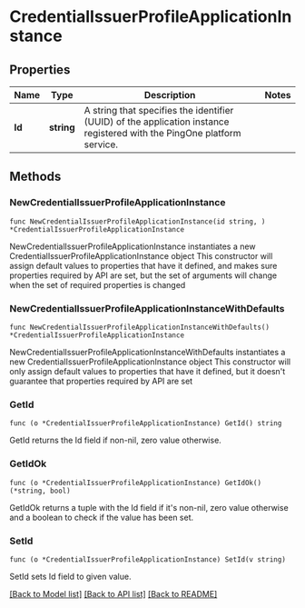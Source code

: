 # CredentialIssuerProfileApplicationInstance

## Properties

Name | Type | Description | Notes
------------ | ------------- | ------------- | -------------
**Id** | **string** | A string that specifies the identifier (UUID) of the application instance registered with the PingOne platform service. | 

## Methods

### NewCredentialIssuerProfileApplicationInstance

`func NewCredentialIssuerProfileApplicationInstance(id string, ) *CredentialIssuerProfileApplicationInstance`

NewCredentialIssuerProfileApplicationInstance instantiates a new CredentialIssuerProfileApplicationInstance object
This constructor will assign default values to properties that have it defined,
and makes sure properties required by API are set, but the set of arguments
will change when the set of required properties is changed

### NewCredentialIssuerProfileApplicationInstanceWithDefaults

`func NewCredentialIssuerProfileApplicationInstanceWithDefaults() *CredentialIssuerProfileApplicationInstance`

NewCredentialIssuerProfileApplicationInstanceWithDefaults instantiates a new CredentialIssuerProfileApplicationInstance object
This constructor will only assign default values to properties that have it defined,
but it doesn't guarantee that properties required by API are set

### GetId

`func (o *CredentialIssuerProfileApplicationInstance) GetId() string`

GetId returns the Id field if non-nil, zero value otherwise.

### GetIdOk

`func (o *CredentialIssuerProfileApplicationInstance) GetIdOk() (*string, bool)`

GetIdOk returns a tuple with the Id field if it's non-nil, zero value otherwise
and a boolean to check if the value has been set.

### SetId

`func (o *CredentialIssuerProfileApplicationInstance) SetId(v string)`

SetId sets Id field to given value.



[[Back to Model list]](../README.md#documentation-for-models) [[Back to API list]](../README.md#documentation-for-api-endpoints) [[Back to README]](../README.md)


